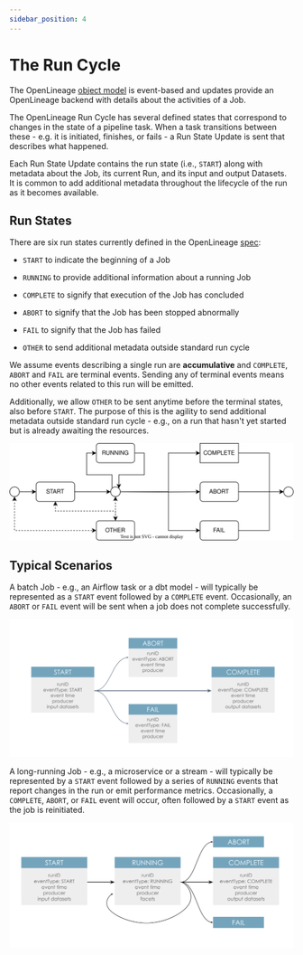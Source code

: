 ```yaml
---
sidebar_position: 4
---
```


# The Run Cycle

The OpenLineage [object model](object-model.md) is event-based and updates provide an OpenLineage backend with details about the activities of a Job.

The OpenLineage Run Cycle has several defined states that correspond to changes in the state of a pipeline task. When a task transitions between these - e.g. it is initiated, finishes, or fails - a Run State Update is sent that describes what happened.

Each Run State Update contains the run state (i.e., `START`) along with metadata about the Job, its current Run, and its input and output Datasets. It is common to add additional metadata throughout the lifecycle of the run as it becomes available.

## Run States

There are six run states currently defined in the OpenLineage [spec](https://openlineage.io/apidocs/openapi/):

* `START` to indicate the beginning of a Job

* `RUNNING` to provide additional information about a running Job

* `COMPLETE` to signify that execution of the Job has concluded

* `ABORT` to signify that the Job has been stopped abnormally

* `FAIL` to signify that the Job has failed

* `OTHER` to send additional metadata outside standard run cycle

We assume events describing a single run are **accumulative** and 
`COMPLETE`, `ABORT` and `FAIL` are terminal events. Sending any of terminal events
means no other events related to this run will be emitted. 

Additionally, we allow `OTHER` to be sent anytime before the terminal states, 
also before `START`. The purpose of this is the agility to send additional
metadata outside standard run cycle - e.g., on a run that hasn't yet started 
but is already awaiting the resources. 

![image](./run-life-cycle.svg)

## Typical Scenarios

A batch Job - e.g., an Airflow task or a dbt model - will typically be represented as a `START` event followed by a `COMPLETE` event. Occasionally, an `ABORT` or `FAIL` event will be sent when a job does not complete successfully.

![image](./run-cycle-batch.svg)

A long-running Job - e.g., a microservice or a stream - will typically be represented by a `START` event followed by a series of `RUNNING` events that report changes in the run or emit performance metrics. Occasionally, a `COMPLETE`, `ABORT`, or `FAIL` event will occur, often followed by a `START` event as the job is reinitiated. 

![image](./run-cycle-stream.svg)
